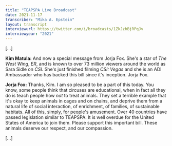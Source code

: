 ```yaml
---
title: "TEAPSPA Live Broadcast"
date: 2021-11-17
transcriber: "Mika A. Epstein"
layout: transcript
interviewurl: https://twitter.com/i/broadcasts/1ZkJzbBjRPqJv
interviewyear: "2021"
---
```


[...]

**Kim Matula:** And now a special message from Jorja Fox. She's a star of _The West Wing_, _ER_, and is known to over 73 million viewers around the world as Sara Sidle on _CSI_. She's just finished filming _CSI: Vegas_ and she is an ADI Ambassador who has backed this bill since it's inception. Jorja Fox.

**Jorja Fox:** Thanks, Kim. I am so pleased to be a part of this today. You know, some people think that circuses are educational, when in fact all they do is teach people how _not_ to treat animals. They set a terrible example that it's okay to keep animals in cages and on chains, and deprive them from a natural life of social interaction, of enrichment, of families, of sustainable habitats. All of this, simply, for people's amusement. Over 40 countries have passed legislation similar to TEAPSPA. It is well overdue for the United States of America to join them. Please support this important bill. These animals deserve our respect, and our compassion.

[...]
